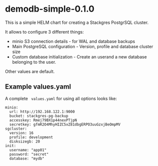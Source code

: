 # demodb-simple-0.1.0
This is a simple HELM chart for creating a Stackgres PostgrSQL cluster.

It allows to configure 3 different things:

* minio S3 connection details - for WAL and database backups
* Main PostgreSQL configuration - Version, profile and database cluster size
* Custom database initialization - Create an userand a new database belonging to the user.

Other values are default.



## Example values.yaml

A complete ` values.yaml`  for using all options looks like:

```
minio:
  url: http://192.168.122.1:9000
  bucket: stackgres-pg-backup
  accesskey: Rmej79BX1p44nexPTjpN
  secretkey: gfmR2O4MhyHIZC5xZ81dbgERPO3uuGzxjBeOmpMV
sgcluster:
  version: 16
  profile: development
  disksizegb: 20
init:
  username: "app01"
  password: "secret"
  database: "mydb"
```
